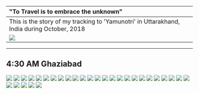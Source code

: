 | "To Travel is to embrace the unknown" |
| :--- |
| This is the story of my tracking to 'Yamunotri' in Uttarakhand, India during October, 2018|
| ![](https://github.com/inbravo/travel/blob/master/january-2019/images/route-map.jpg)|

---

##  4:30 AM Ghaziabad

![](https://github.com/inbravo/travel/blob/master/october-2018/images/IMG_20181012_092026.jpg)
![](https://github.com/inbravo/travel/blob/master/october-2018/images/IMG_20181012_092204.jpg)
![](https://github.com/inbravo/travel/blob/master/october-2018/images/IMG_20181012_092704.jpg)
![](https://github.com/inbravo/travel/blob/master/october-2018/images/IMG_20181012_092710.jpg)
![](https://github.com/inbravo/travel/blob/master/october-2018/images/IMG_20181012_160206.jpg)
![](https://github.com/inbravo/travel/blob/master/october-2018/images/IMG_20181012_160253.jpg)
![](https://github.com/inbravo/travel/blob/master/october-2018/images/IMG_20181012_165537.jpg)
![](https://github.com/inbravo/travel/blob/master/october-2018/images/IMG_20181012_165555.jpg)
![](https://github.com/inbravo/travel/blob/master/october-2018/images/IMG_20181012_165604.jpg)
![](https://github.com/inbravo/travel/blob/master/october-2018/images/IMG_20181013_062846.jpg)
![](https://github.com/inbravo/travel/blob/master/october-2018/images/IMG_20181013_063256.jpg)
![](https://github.com/inbravo/travel/blob/master/october-2018/images/IMG_20181013_065648.jpg)
![](https://github.com/inbravo/travel/blob/master/october-2018/images/IMG_20181013_073458.jpg)
![](https://github.com/inbravo/travel/blob/master/october-2018/images/IMG_20181013_073505.jpg)
![](https://github.com/inbravo/travel/blob/master/october-2018/images/IMG_20181013_073938.jpg)
![](https://github.com/inbravo/travel/blob/master/october-2018/images/IMG_20181013_081936.jpg)
![](https://github.com/inbravo/travel/blob/master/october-2018/images/IMG_20181013_091006.jpg)
![](https://github.com/inbravo/travel/blob/master/october-2018/images/IMG_20181013_092711.jpg)
![](https://github.com/inbravo/travel/blob/master/october-2018/images/IMG_20181013_122008.jpg)
![](https://github.com/inbravo/travel/blob/master/october-2018/images/IMG_20181013_132601.jpg)
![](https://github.com/inbravo/travel/blob/master/october-2018/images/IMG_20181013_133451.jpg)
![](https://github.com/inbravo/travel/blob/master/october-2018/images/IMG_20181013_133507.jpg)
![](https://github.com/inbravo/travel/blob/master/october-2018/images/IMG_20181013_133514.jpg)
![](https://github.com/inbravo/travel/blob/master/october-2018/images/IMG_20181013_133915.jpg)
![](https://github.com/inbravo/travel/blob/master/october-2018/images/IMG_20181013_142539.jpg)
![](https://github.com/inbravo/travel/blob/master/october-2018/images/IMG_20181013_142543.jpg)
![](https://github.com/inbravo/travel/blob/master/october-2018/images/IMG_20181013_142554.jpg)
![](https://github.com/inbravo/travel/blob/master/october-2018/images/IMG_20181014_060944.jpg)
![](https://github.com/inbravo/travel/blob/master/october-2018/images/IMG_20181014_073807.jpg)
![](https://github.com/inbravo/travel/blob/master/october-2018/images/IMG_20181014_074019.jpg)
